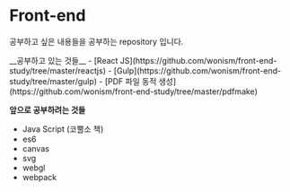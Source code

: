 # Front-end
<p>공부하고 싶은 내용들을 공부하는 repository 입니다.</p>
__공부하고 있는 것들__
- [React JS](https://github.com/wonism/front-end-study/tree/master/reactjs)
- [Gulp](https://github.com/wonism/front-end-study/tree/master/gulp)
- [PDF 파일 동적 생성](https://github.com/wonism/front-end-study/tree/master/pdfmake)

__앞으로 공부하려는 것들__
- Java Script (코뿔소 책)
- es6
- canvas
- svg
- webgl
- webpack

